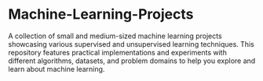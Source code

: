 # Machine-Learning-Projects
A collection of small and medium-sized machine learning projects showcasing various supervised and unsupervised learning techniques. This repository features practical implementations and experiments with different algorithms, datasets, and problem domains to help you explore and learn about machine learning.
